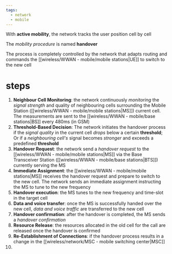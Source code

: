 ```yaml
---
tags:
  - network
  - mobile
---
```

With **active mobility**, the network tracks the user position cell by cell

The *mobility procedure* is named **handover**

The process is completely controlled by the network that adapts routing and commands the [[wireless/WWAN - mobile/mobile stations|UE]] to switch to the new cell

# steps

1. **Neighbour Cell Monitoring**: the network continuously *monitoring* the *signal strength* and quality of neighbouring cells surrounding the Mobile Station ([[wireless/WWAN - mobile/mobile stations|MS]]) current cell. The measurements are sent to the [[wireless/WWAN - mobile/base stations|BS]] every 480ms (in GSM)
2. **Threshold-Based Decision**: The network initiates the handover process if the *signal quality* in the current cell *drops* below a certain **threshold**; Or if a *neighbouring cell's* signal becomes *stronger* and  exceeds a predefined **threshold**
3. **Handover Request**: the network send a *handover request* to the [[wireless/WWAN - mobile/mobile stations|MS]] via the Base Transceiver Station ([[wireless/WWAN - mobile/base stations|BTS]]) currently serving the MS
4. **Immediate Assignment**: the [[wireless/WWAN - mobile/mobile stations|MS]] receives the handover request and prepare to switch to the new cell. The network sends an immediate assignment instructing the MS to tune to the new frequency 
5. **Handover execution**: the MS tunes to the new frequency and time-slot in the target cell
6. **Data and voice transfer**: once the MS is successfully handed over the new cell, *data and voice traffic* are transferred to the new cell
7. **Handover confirmation**: after the handover is completed, the MS sends a *handover confirmation*
8. **Resource Release**: the resources allocated in the old cell for the call are released once the handover is confirmed
9. **Re-Establishment of Connections**: if the handover process results in a change in the [[wireless/network/MSC - mobile switching center|MSC]]
10. 